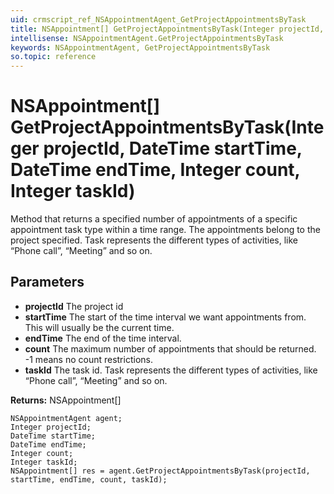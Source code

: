 ```yaml
---
uid: crmscript_ref_NSAppointmentAgent_GetProjectAppointmentsByTask
title: NSAppointment[] GetProjectAppointmentsByTask(Integer projectId, DateTime startTime, DateTime endTime, Integer count, Integer taskId)
intellisense: NSAppointmentAgent.GetProjectAppointmentsByTask
keywords: NSAppointmentAgent, GetProjectAppointmentsByTask
so.topic: reference
---
```


# NSAppointment[] GetProjectAppointmentsByTask(Integer projectId, DateTime startTime, DateTime endTime, Integer count, Integer taskId)

Method that returns a specified number of appointments of a specific appointment task type within a time range. The appointments belong to the project specified.  Task represents the different types of activities, like “Phone call”, “Meeting” and so on.

## Parameters

* **projectId** The project id
* **startTime** The start of the time interval we want appointments from. This will usually be the current time.
* **endTime** The end of the time interval.
* **count** The maximum number of appointments that should be returned. -1 means no count restrictions.
* **taskId** The task id. Task represents the different types of activities, like “Phone call”, “Meeting” and so on.

**Returns:** NSAppointment[]

```crmscript
NSAppointmentAgent agent;
Integer projectId;
DateTime startTime;
DateTime endTime;
Integer count;
Integer taskId;
NSAppointment[] res = agent.GetProjectAppointmentsByTask(projectId, startTime, endTime, count, taskId);
```

